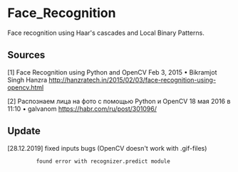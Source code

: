# Face_Recognition
Face recognition using Haar's cascades and Local Binary Patterns.

## Sources
[1] Face Recognition using Python and OpenCV
Feb 3, 2015 • Bikramjot Singh Hanzra
http://hanzratech.in/2015/02/03/face-recognition-using-opencv.html

[2] Распознаем лица на фото с помощью Python и OpenCV
18 мая 2016 в 11:10 • galvanom
https://habr.com/ru/post/301096/

## Update
[28.12.2019] fixed inputs bugs (OpenCV doesn't work with .gif-files)

             found error with recognizer.predict module
